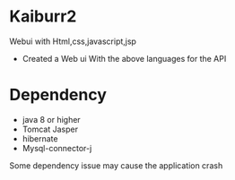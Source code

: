 # Kaiburr2
Webui with Html,css,javascript,jsp
* Created a Web ui With the above languages for the API
# Dependency
* java 8 or higher
* Tomcat Jasper
* hibernate
* Mysql-connector-j

Some dependency issue may cause the application crash


